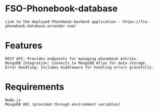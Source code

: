 # FSO-Phonebook-database
    Link to the deployed Phonebook-backend application - https://fso-phonebook-database.onrender.com/
    

# Features
    REST API: Provides endpoints for managing phonebook entries.
    MongoDB Integration: Connects to MongoDB Atlas for data storage.
    Error Handling: Includes middleware for handling errors gracefully.

# Requirements
    Node.js
    MongoDB URI (provided through environment variables)
